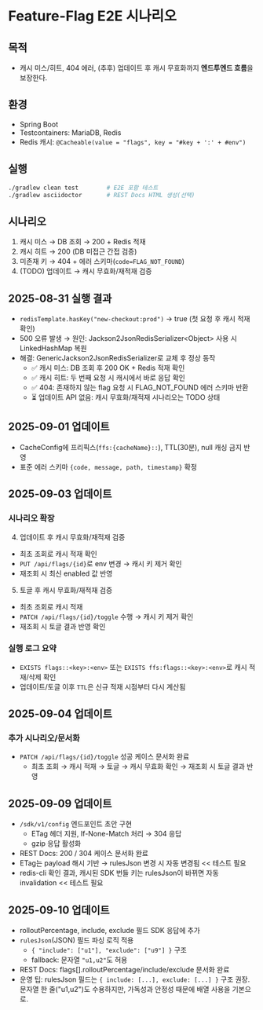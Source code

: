 # Feature-Flag E2E 시나리오

## 목적
- 캐시 미스/히트, 404 에러, (추후) 업데이트 후 캐시 무효화까지 **엔드투엔드 흐름**을 보장한다.

## 환경
- Spring Boot
- Testcontainers: MariaDB, Redis
- Redis 캐시: `@Cacheable(value = "flags", key = "#key + ':' + #env")`

## 실행
```bash
./gradlew clean test        # E2E 포함 테스트
./gradlew asciidoctor       # REST Docs HTML 생성(선택)
```
## 시나리오
1. 캐시 미스 → DB 조회 → 200 + Redis 적재
2. 캐시 히트 → 200 (DB 미접근 간접 검증)
3. 미존재 키 → 404 + 에러 스키마(`code=FLAG_NOT_FOUND`)
4. (TODO) 업데이트 → 캐시 무효화/재적재 검증

## 2025-08-31 실행 결과 
- `redisTemplate.hasKey("new-checkout:prod")` → true (첫 요청 후 캐시 적재 확인)
- 500 오류 발생 → 원인: Jackson2JsonRedisSerializer\<Object\> 사용 시 LinkedHashMap 복원
- 해결: GenericJackson2JsonRedisSerializer로 교체 후 정상 동작
  - ✅ 캐시 미스: DB 조회 후 200 OK + Redis 적재 확인
  - ✅ 캐시 히트: 두 번째 요청 시 캐시에서 바로 응답 확인
  - ✅ 404: 존재하지 않는 flag 요청 시 FLAG_NOT_FOUND 에러 스키마 반환
  - ⏳ 업데이트 API 없음: 캐시 무효화/재적재 시나리오는 TODO 상태

## 2025-09-01 업데이트
- CacheConfig에 프리픽스(`ffs:{cacheName}::`), TTL(30분), null 캐싱 금지 반영
- 표준 에러 스키마 `{code, message, path, timestamp}` 확정

## 2025-09-03 업데이트

### 시나리오 확장
4. 업데이트 후 캐시 무효화/재적재 검증
  - 최초 조회로 캐시 적재 확인
  - `PUT /api/flags/{id}`로 env 변경 → 캐시 키 제거 확인
  - 재조회 시 최신 enabled 값 반영

5. 토글 후 캐시 무효화/재적재 검증
  - 최초 조회로 캐시 적재
  - `PATCH /api/flags/{id}/toggle` 수행 → 캐시 키 제거 확인
  - 재조회 시 토글 결과 반영 확인

### 실행 로그 요약
- `EXISTS flags::<key>:<env>` 또는 `EXISTS ffs:flags::<key>:<env>`로 캐시 적재/삭제 확인
- 업데이트/토글 이후 `TTL`은 신규 적재 시점부터 다시 계산됨

## 2025-09-04 업데이트

### 추가 시나리오/문서화
- `PATCH /api/flags/{id}/toggle` 성공 케이스 문서화 완료
    - 최초 조회 → 캐시 적재 → 토글 → 캐시 무효화 확인 → 재조회 시 토글 결과 반영

## 2025-09-09 업데이트
- `/sdk/v1/config` 엔드포인트 초안 구현
  - ETag 헤더 지원, If-None-Match 처리 → 304 응답
  - gzip 응답 활성화
- REST Docs: 200 / 304 케이스 문서화 완료
- ETag는 payload 해시 기반 → rulesJson 변경 시 자동 변경됨 << 테스트 필요
- redis-cli 확인 결과, 캐시된 SDK 번들 키는 rulesJson이 바뀌면 자동 invalidation << 테스트 필요


## 2025-09-10 업데이트
- rolloutPercentage, include, exclude 필드 SDK 응답에 추가
- `rulesJson`(JSON) 필드 파싱 로직 적용
  - `{ "include": ["u1"], "exclude": ["u9"] }` 구조
  - fallback: 문자열 `"u1,u2"`도 허용
- REST Docs: flags[].rolloutPercentage/include/exclude 문서화 완료
- 운영 팁: rulesJson 필드는 `{ include: [...], exclude: [...] }` 구조 권장.
  문자열 한 줄("u1,u2")도 수용하지만, 가독성과 안정성 때문에 배열 사용을 기본으로.
